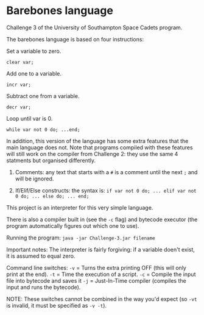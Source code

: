 # Barebones language
Challenge 3 of the University of Southampton Space Cadets program.

The barebones language is based on four instructions:

Set a variable to zero.

`clear var;`

Add one to a variable.

`incr var;`
  
Subtract one from a variable.

`decr var;`
  
Loop until var is 0.

`while var not 0 do; ...end;`

In addition, this version of the language has some extra features that the main language does not.
Note that programs compiled with these features will still work on the compiler from Challenge 2: they use the same 4 statments but organised differently.


1) Comments: any text that starts with a `#` is a comment until the next `;` and will be ignored.

2) If/Elif/Else constructs: the syntax is: `if var not 0 do; ... elif var not 0 do; ... else do; ... end;`
  
This project is an interpreter for this very simple language.

There is also a compiler built in (see the `-c` flag) and bytecode executor (the program automatically figures out which one to use).

Running the program:
`java -jar Challenge-3.jar filename` 


Important notes:
The interpreter is fairly forgiving: if a variable doen't exist, it is assumed to equal zero.

Command line switches:
`-v` = Turns the extra printing OFF (this will only print at the end).
`-t` = Time the execution of a script.
`-c` = Compile the input file into bytecode and saves it
`-j` = Just-In-Time compiler (compiles the input and runs the bytecode).

NOTE: These switches cannot be combined in the way you'd expect (so `-vt` is invalid, it must be specified as `-v -t`).
